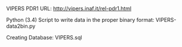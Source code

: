 VIPERS PDR1 URL:
http://vipers.inaf.it/rel-pdr1.html


Python (3.4) Script to write data in the proper binary format:
VIPERS-data2bin.py

Creating Database:
VIPERS.sql